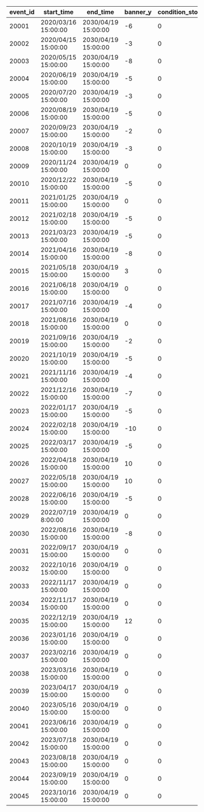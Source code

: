 |event_id|start_time|end_time|banner_y|condition_story_id|condition_chara_id|condition_main_quest_id|condition_shiori_quest_id|original_event_id|series_event_id|original_start_time|gojuon_order|help_index|
| --- | --- | --- | --- | --- | --- | --- | --- | --- | --- | --- | --- | --- |
|20001|2020/03/16 15:00:00|2030/04/19 15:00:00|-6|0|0|0|0|10001|0|2018/03/31 15:00:00|5032|1|
|20002|2020/04/15 15:00:00|2030/04/19 15:00:00|-3|0|0|0|0|10002|0|2018/04/30 15:00:00|8181|1|
|20003|2020/05/15 15:00:00|2030/04/19 15:00:00|-8|0|0|0|0|10003|0|2018/05/25 16:00:00|201|1|
|20004|2020/06/19 15:00:00|2030/04/19 15:00:00|-5|0|0|0|0|10004|0|2018/06/30 12:00:00|3394|1,2|
|20005|2020/07/20 15:00:00|2030/04/19 15:00:00|-3|0|0|0|0|10005|0|2018/07/31 12:00:00|3060|1,4|
|20006|2020/08/19 15:00:00|2030/04/19 15:00:00|-5|0|0|0|0|10006|0|2018/08/31 12:00:00|1412|1|
|20007|2020/09/23 15:00:00|2030/04/19 15:00:00|-2|0|0|0|0|10007|0|2018/09/30 12:00:00|3481|1,5|
|20008|2020/10/19 15:00:00|2030/04/19 15:00:00|-3|0|0|0|0|10008|0|2018/10/31 12:00:00|3490|1|
|20009|2020/11/24 15:00:00|2030/04/19 15:00:00|0|0|0|0|0|10009|0|2018/11/30 12:00:00|5402|1,6|
|20010|2020/12/22 15:00:00|2030/04/19 15:00:00|-5|0|0|0|0|10010|0|2018/12/31 12:00:00|2192|1,7|
|20011|2021/01/25 15:00:00|2030/04/19 15:00:00|0|0|0|0|0|10011|0|2019/01/31 12:00:00|5034|1,8|
|20012|2021/02/18 15:00:00|2030/04/19 15:00:00|-5|0|0|0|0|10012|0|2019/02/22 15:00:00|402|1|
|20013|2021/03/23 15:00:00|2030/04/19 15:00:00|-5|0|0|0|0|10013|0|2019/03/31 15:00:00|22|1,9|
|20014|2021/04/16 15:00:00|2030/04/19 15:00:00|-8|0|0|0|0|10015|0|2019/04/30 12:00:00|2174|1|
|20015|2021/05/18 15:00:00|2030/04/19 15:00:00|3|0|0|0|0|10019|0|2019/06/30 15:00:00|2222|1,10|
|20016|2021/06/18 15:00:00|2030/04/19 15:00:00|0|0|0|0|0|10021|0|2019/07/31 12:00:00|6040|1,11|
|20017|2021/07/16 15:00:00|2030/04/19 15:00:00|-4|0|0|0|0|10023|0|2019/08/31 12:00:00|6481|1|
|20018|2021/08/16 15:00:00|2030/04/19 15:00:00|0|0|0|0|0|10025|0|2019/09/30 12:00:00|8152|1,12|
|20019|2021/09/16 15:00:00|2030/04/19 15:00:00|-2|0|0|0|0|10027|0|2019/10/31 12:00:00|3420|1|
|20020|2021/10/19 15:00:00|2030/04/19 15:00:00|-5|0|0|0|0|10029|0|2019/11/30 12:00:00|5283|1,13|
|20021|2021/11/16 15:00:00|2030/04/19 15:00:00|-4|0|0|0|0|10031|0|2019/12/31 12:00:00|1311|1,14|
|20022|2021/12/16 15:00:00|2030/04/19 15:00:00|-7|0|0|0|0|10033|0|2020/01/31 12:00:00|6055|1,15|
|20023|2022/01/17 15:00:00|2030/04/19 15:00:00|-5|0|0|0|0|10038|0|2020/03/31 12:00:00|2022|1|
|20024|2022/02/18 15:00:00|2030/04/19 15:00:00|-10|0|0|0|0|10040|0|2020/04/24 15:00:00|6011|1|
|20025|2022/03/17 15:00:00|2030/04/19 15:00:00|-5|0|0|0|0|10042|0|2020/05/25 15:00:00|5221|1,16|
|20026|2022/04/18 15:00:00|2030/04/19 15:00:00|10|0|0|0|0|10044|0|2020/06/30 12:00:00|3040|1,17|
|20027|2022/05/18 15:00:00|2030/04/19 15:00:00|10|0|0|0|0|10046|0|2020/07/31 12:00:00|6120|1,18|
|20028|2022/06/16 15:00:00|2030/04/19 15:00:00|-5|0|0|0|0|10048|0|2020/08/31 12:00:00|5033|1|
|20029|2022/07/19 8:00:00|2030/04/19 15:00:00|0|0|0|0|0|10050|0|2020/09/30 12:00:00|5151|1,19|
|20030|2022/08/16 15:00:00|2030/04/19 15:00:00|-8|0|0|0|0|10052|0|2020/10/31 12:00:00|6056|1|
|20031|2022/09/17 15:00:00|2030/04/19 15:00:00|0|0|0|0|0|10054|0|2020/11/30 12:00:00|3351|1,20|
|20032|2022/10/16 15:00:00|2030/04/19 15:00:00|0|0|0|0|0|10056|0|2020/12/31 12:00:00|2191|1,21|
|20033|2022/11/17 15:00:00|2030/04/19 15:00:00|0|0|0|0|0|10058|0|2021/01/31 12:00:00|1122|1,22|
|20034|2022/11/17 15:00:00|2030/04/19 15:00:00|0|0|0|0|0|10059|20033|2021/02/10 12:00:00|1123|1,22|
|20035|2022/12/19 15:00:00|2030/04/19 15:00:00|12|0|0|0|0|10061|0|2021/02/28 12:00:00|2194|1,23|
|20036|2023/01/16 15:00:00|2030/04/19 15:00:00|0|0|0|0|0|10064|0|2021/02/28 12:00:00|5010|1|
|20037|2023/02/16 15:00:00|2030/04/19 15:00:00|0|0|0|0|0|10066|0|2021/04/30 12:00:00|144|1|
|20038|2023/03/16 15:00:00|2030/04/19 15:00:00|0|0|0|0|0|10068|0|2021/05/31 12:00:00|121|1,24|
|20039|2023/04/17 15:00:00|2030/04/19 15:00:00|0|0|0|0|0|10070|0|2021/06/30 12:00:00|394|1|
|20040|2023/05/16 15:00:00|2030/04/19 15:00:00|0|0|0|0|0|10072|0|2021/07/31 12:00:00|1082|1,25|
|20041|2023/06/16 15:00:00|2030/04/19 15:00:00|0|0|0|0|0|10074|0|2021/08/31 12:00:00|181|1|
|20042|2023/07/18 15:00:00|2030/04/19 15:00:00|0|0|0|0|0|10076|0|2021/09/30 12:00:00|5084|1,26|
|20043|2023/08/18 15:00:00|2030/04/19 15:00:00|0|0|0|0|0|10078|0|2021/10/31 12:00:00|6054|1|
|20044|2023/09/19 15:00:00|2030/04/19 15:00:00|0|0|0|0|0|10080|0|2021/11/30 12:00:00|6381|1,27|
|20045|2023/10/16 15:00:00|2030/04/19 15:00:00|0|0|0|0|0|10082|0|2021/12/31 12:00:00|2193|1,28|